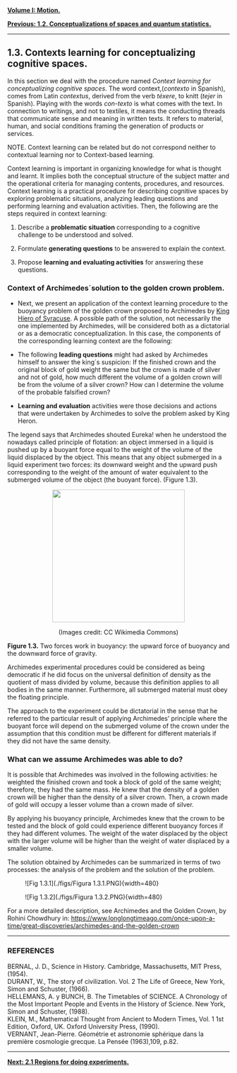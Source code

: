 
[**Volume I: Motion.**](./volume-I.md)

[**Previous: 1.2.  Conceptualizations of spaces and quantum statistics.**](./vol-I-chap-1-sect-2.md)

***

## **1.3. Contexts learning for conceptualizing cognitive spaces**.

In this section we deal with the procedure named *Context learning for conceptualizing cognitive spaces*. The word context,(*contexto* in Spanish), comes from Latin *contextus*, derived from the verb *téxere*, to knitt (*tejer* in Spanish). Playing with the words *con-texto* is what comes with the text. In connection to writings, and not to textiles, it means the conducting threads that communicate sense and meaning in written texts. It refers to material, human, and social conditions framing the generation of products or services.

NOTE. Context learning can be related but do not correspond neither to contextual learning nor to Context-based learning.

Context learning is important in organizing knowledge for what is thought and learnt. It implies both the conceptual structure of the subject matter and the operational criteria for managing contents, procedures, and resources. Context learning is a practical procedure for describing cognitive spaces by exploring problematic situations, analyzing leading questions and performing learning and evaluation activities. Then, the following are the steps required in context learning:


1. Describe a **problematic situation** corresponding to a cognitive challenge to be understood and solved. 

2. Formulate **generating questions** to be answered to explain the context.

3. Propose **learning and evaluating activities** for answering these questions.

### **Context of Archimedes´solution to the golden crown problem.**

- Next, we present an application of the context learning procedure to the buoyancy problem of the golden crown proposed to Archimedes by [King Hiero of Syracuse](https://en.wikipedia.org/wiki/Hiero_I_of_Syracuse). A possible path of the solution, not necessarily the one implemented by Archimedes, will be considered both as a dictatorial or as a democratic conceptualization. In this case, the components of the corresponding learning context are the following:

- The following **leading questions** might had asked by Archimedes himself to answer the king´s suspicion: If the finished crown and the original block of gold weight the same but the crown is made of silver and not of gold, how much different the volume of a golden crown will be from the volume of a silver crown? How can I determine the volume of the probable falsified crown? 

- **Learning and evaluation** activities were those decisions and actions that were undertaken by Archimedes to solve the problem asked by King Heron.

The legend says that Archimedes shouted Eureka! when he understood the nowadays called principle of flotation: an object immersed in a liquid is pushed up by a buoyant force equal to the weight of the volume of the liquid displaced by the object. This means that any object submerged in a liquid experiment two forces: its downward weight and the upward push corresponding to the weight of the amount of water equivalent to the submerged volume of the object (the buoyant force). (Figure 1.3). 
	
<p align="center">
	<img src="https://upload.wikimedia.org/wikipedia/commons/3/3a/Buoyancy.jpg" width=300 align=center> 
	</p>
	
<center>
(Images credit: CC Wikimedia Commons)
</center>

**Figure 1.3.** Two forces work in buoyancy: the upward force of buoyancy and the downward force of gravity.  

Archimedes experimental procedures could be considered as being democratic if he did focus on the universal definition of density as the quotient of mass divided by volume, because this definition applies to all bodies in the same manner. Furthermore, all submerged material must obey the floating principle.

The approach to the experiment could be dictatorial in the sense that he referred to the particular result of applying Archimedes’ principle where the buoyant force will depend on the submerged volume of the crown under the assumption that this condition must be different for different materials if they did not have the same density.

### **What can we assume Archimedes was able to do?**

It is possible that Archimedes was involved in the following activities: he weighted the finished crown and took a block of gold of the same weight; therefore, they had the same mass. He knew that the density of a golden crown will be higher than the density of a silver crown. Then, a crown made of gold will occupy a lesser volume than a crown made of silver.

By applying his buoyancy principle, Archimedes knew that the crown to be tested and the block of gold could experience different buoyancy forces if they had different volumes. The weight of the water displaced by the object with the larger volume will be higher than the weight of water displaced by a smaller volume.

The solution obtained by Archimedes can be summarized in terms of two processes: the analysis of the problem and the solution of the problem.

<figure markdown>
![Fig 1.3.1](./figs/Figura 1.3.1.PNG){width=480}

![Fig 1.3.2](./figs/Figura 1.3.2.PNG){width=480}

</figure>

For a more detailed description, see Archimedes and the Golden Crown, by Rohini Chowdhury in: https://www.longlongtimeago.com/once-upon-a-time/great-discoveries/archimedes-and-the-golden-crown

***

### **REFERENCES**
 
BERNAL, J. D., Science in History. Cambridge, Massachusetts, MIT Press, (1954).<br>
DURANT, W., The story of civilization. Vol. 2 The Life of Greece, New York, Simon and Schuster, (1966).<br>
HELLEMANS, A. y BUNCH, B. The Timetables of SCIENCE. A Chronology of the Most Important People and Events in the History of Science. New York, Simon and Schuster, (1988).<br>
KLEIN, M., Mathematical Thought from Ancient to Modern Times, Vol. 1 1st Edition, Oxford, UK. Oxford University Press, (1990).<br>
VERNANT, Jean-Pierre. Géométrie et astronomie sphérique dans la première cosmologie grecque. La Pensée (1963),109, p.82.<br>

***

[**Next: 2.1 Regions for doing experiments.**](./vol-I-chap-2-sect-1.md)


